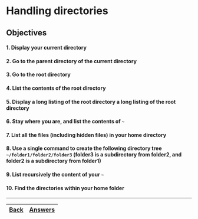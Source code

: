 # Handling directories

## Objectives

#### 1. Display your current directory
#### 2. Go to the parent directory of the current directory
#### 3. Go to the root directory
#### 4. List the contents of the root directory
#### 5. Display a long listing of the root directory a long listing of the root directory
#### 6. Stay where you are, and list the contents of `~`
#### 7. List all the files (including hidden files) in your home directory
#### 8. Use a single command to create the following directory tree `~/folder1/folder2/folder3` (folder3 is a subdirectory from folder2, and folder2 is a subdirectory from folder1)
#### 9. List recursively the content of your `~` 
#### 10. Find the directories within your home folder


---

[Back](/README.md)| [Answers](https://github.com/ricmmartins/fasthack-linux-answers/blob/main/challenges/lab-working-directories.md) | 
:----- |:-----
